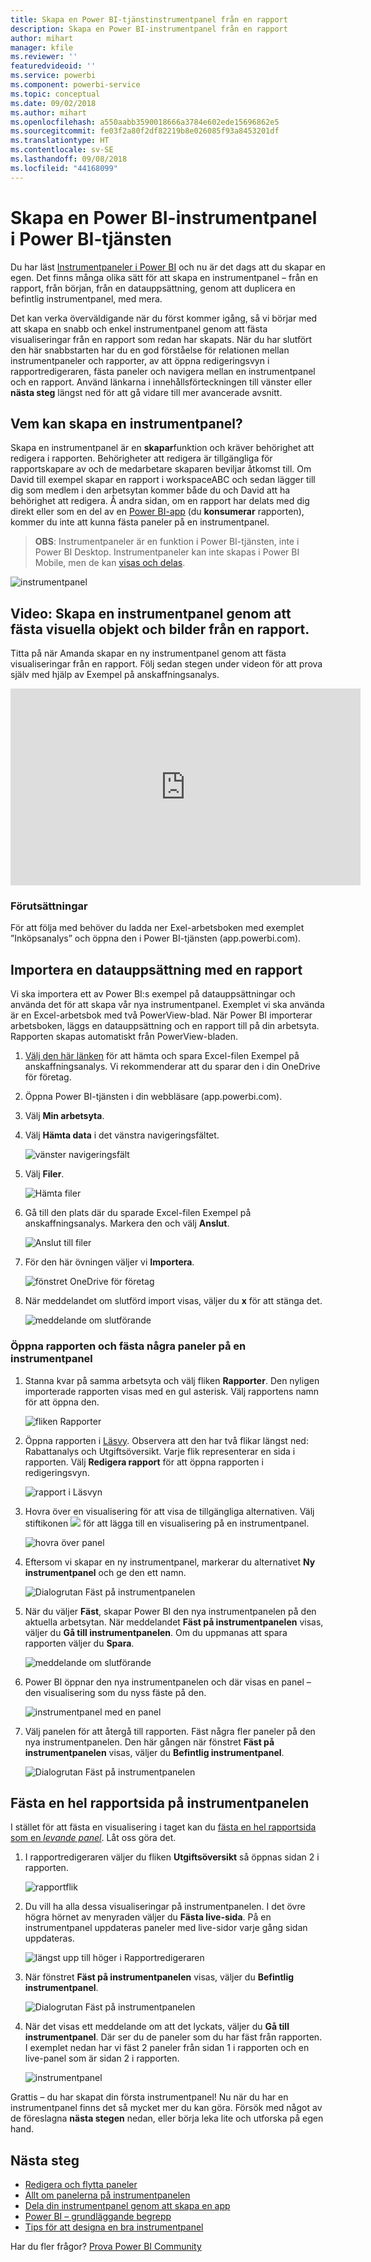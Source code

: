 ```yaml
---
title: Skapa en Power BI-tjänstinstrumentpanel från en rapport
description: Skapa en Power BI-instrumentpanel från en rapport
author: mihart
manager: kfile
ms.reviewer: ''
featuredvideoid: ''
ms.service: powerbi
ms.component: powerbi-service
ms.topic: conceptual
ms.date: 09/02/2018
ms.author: mihart
ms.openlocfilehash: a550aabb3590018666a3784e602ede15696862e5
ms.sourcegitcommit: fe03f2a80f2df82219b8e026085f93a8453201df
ms.translationtype: HT
ms.contentlocale: sv-SE
ms.lasthandoff: 09/08/2018
ms.locfileid: "44168099"
---
```

# <a name="create-a-power-bi-dashboard-in-power-bi-service"></a>Skapa en Power BI-instrumentpanel i Power BI-tjänsten
Du har läst [Instrumentpaneler i Power BI](service-dashboards.md) och nu är det dags att du skapar en egen. Det finns många olika sätt för att skapa en instrumentpanel – från en rapport, från början, från en datauppsättning, genom att duplicera en befintlig instrumentpanel, med mera.  

Det kan verka överväldigande när du först kommer igång, så vi börjar med att skapa en snabb och enkel instrumentpanel genom att fästa visualiseringar från en rapport som redan har skapats. När du har slutfört den här snabbstarten har du en god förståelse för relationen mellan instrumentpaneler och rapporter, av att öppna redigeringsvyn i rapportredigeraren, fästa paneler och navigera mellan en instrumentpanel och en rapport. Använd länkarna i innehållsförteckningen till vänster eller **nästa steg** längst ned för att gå vidare till mer avancerade avsnitt.

## <a name="who-can-create-a-dashboard"></a>Vem kan skapa en instrumentpanel?
Skapa en instrumentpanel är en **skapar**funktion och kräver behörighet att redigera i rapporten. Behörigheter att redigera är tillgängliga för rapportskapare av och de medarbetare skaparen beviljar åtkomst till. Om David till exempel skapar en rapport i workspaceABC och sedan lägger till dig som medlem i den arbetsytan kommer både du och David att ha behörighet att redigera. Å andra sidan, om en rapport har delats med dig direkt eller som en del av en [Power BI-app](service-install-use-apps.md) (du **konsumerar** rapporten), kommer du inte att kunna fästa paneler på en instrumentpanel.

> **OBS**: Instrumentpaneler är en funktion i Power BI-tjänsten, inte i Power BI Desktop. Instrumentpaneler kan inte skapas i Power BI Mobile, men de kan [visas och delas](mobile-apps-view-dashboard.md).
>
> 

![instrumentpanel](media/service-dashboard-create/power-bi-completed-dashboard-small.png)

## <a name="video-create-a-dashboard-by-pinning-visuals-and-images-from-a-report"></a>Video: Skapa en instrumentpanel genom att fästa visuella objekt och bilder från en rapport.
Titta på när Amanda skapar en ny instrumentpanel genom att fästa visualiseringar från en rapport. Följ sedan stegen under videon för att prova själv med hjälp av Exempel på anskaffningsanalys.

<iframe width="560" height="315" src="https://www.youtube.com/embed/lJKgWnvl6bQ" frameborder="0" allowfullscreen></iframe>

### <a name="prerequisites"></a>Förutsättningar
För att följa med behöver du ladda ner Exel-arbetsboken med exemplet ”Inköpsanalys” och öppna den i Power BI-tjänsten (app.powerbi.com).

## <a name="import-a-dataset-with-a-report"></a>Importera en datauppsättning med en rapport
Vi ska importera ett av Power BI:s exempel på datauppsättningar och använda det för att skapa vår nya instrumentpanel. Exemplet vi ska använda är en Excel-arbetsbok med två PowerView-blad. När Power BI importerar arbetsboken, läggs en datauppsättning och en rapport till på din arbetsyta.  Rapporten skapas automatiskt från PowerView-bladen.

1. [Välj den här länken](http://go.microsoft.com/fwlink/?LinkId=529784) för att hämta och spara Excel-filen Exempel på anskaffningsanalys. Vi rekommenderar att du sparar den i din OneDrive för företag.
2. Öppna Power BI-tjänsten i din webbläsare (app.powerbi.com).
3. Välj **Min arbetsyta**.
4. Välj **Hämta data** i det vänstra navigeringsfältet.

    ![vänster navigeringsfält](media/service-dashboard-create/power-bi-get-data3.png)
5. Välj **Filer**.

   ![Hämta filer](media/service-dashboard-create/power-bi-select-files.png)
6. Gå till den plats där du sparade Excel-filen Exempel på anskaffningsanalys. Markera den och välj **Anslut**.

   ![Anslut till filer](media/service-dashboard-create/power-bi-connectnew.png)
7. För den här övningen väljer vi **Importera**.

    ![fönstret OneDrive för företag](media/service-dashboard-create/power-bi-import.png)
8. När meddelandet om slutförd import visas, väljer du **x** för att stänga det.

   ![meddelande om slutförande](media/service-dashboard-create/power-bi-view-datasetnew.png)

### <a name="open-the-report-and-pin-some-tiles-to-a-dashboard"></a>Öppna rapporten och fästa några paneler på en instrumentpanel
1. Stanna kvar på samma arbetsyta och välj fliken **Rapporter**. Den nyligen importerade rapporten visas med en gul asterisk. Välj rapportens namn för att öppna den.

    ![fliken Rapporter](media/service-dashboard-create/power-bi-reports.png)
2. Öppna rapporten i [Läsvy](service-reading-view-and-editing-view.md). Observera att den har två flikar längst ned: Rabattanalys och Utgiftsöversikt. Varje flik representerar en sida i rapporten.
    Välj **Redigera rapport** för att öppna rapporten i redigeringsvyn.

    ![rapport i Läsvyn](media/service-dashboard-create/power-bi-reading-view.png)
3. Hovra över en visualisering för att visa de tillgängliga alternativen. Välj stiftikonen ![](media/service-dashboard-create/power-bi-pin-icon.png) för att lägga till en visualisering på en instrumentpanel.

    ![hovra över panel](media/service-dashboard-create/power-bi-hover.png)
4. Eftersom vi skapar en ny instrumentpanel, markerar du alternativet **Ny instrumentpanel** och ge den ett namn.

   ![Dialogrutan Fäst på instrumentpanelen](media/service-dashboard-create/power-bi-pin-tile.png)
5. När du väljer **Fäst**, skapar Power BI den nya instrumentpanelen på den aktuella arbetsytan. När meddelandet **Fäst på instrumentpanelen** visas, väljer du **Gå till instrumentpanelen**. Om du uppmanas att spara rapporten väljer du **Spara**.

     ![meddelande om slutförande](media/service-dashboard-create/power-bi-pin-success.png)
6. Power BI öppnar den nya instrumentpanelen och där visas en panel – den visualisering som du nyss fäste på den.

   ![instrumentpanel med en panel](media/service-dashboard-create/power-bi-pinned.png)
7. Välj panelen för att återgå till rapporten. Fäst några fler paneler på den nya instrumentpanelen. Den här gången när fönstret **Fäst på instrumentpanelen** visas, väljer du **Befintlig instrumentpanel**.  

   ![Dialogrutan Fäst på instrumentpanelen](media/service-dashboard-create/power-bi-existing-dashboard.png)

## <a name="pin-an-entire-report-page-to-the-dashboard"></a>Fästa en hel rapportsida på instrumentpanelen
I stället för att fästa en visualisering i taget kan du [fästa en hel rapportsida som en *levande panel*](service-dashboard-pin-live-tile-from-report.md). Låt oss göra det.

1. I rapportredigeraren väljer du fliken **Utgiftsöversikt** så öppnas sidan 2 i rapporten.

   ![rapportflik](media/service-dashboard-create/power-bi-page-tab.png)

2. Du vill ha alla dessa visualiseringar på instrumentpanelen.  I det övre högra hörnet av menyraden väljer du **Fästa live-sida**. På en instrumentpanel uppdateras paneler med live-sidor varje gång sidan uppdateras.

   ![längst upp till höger i Rapportredigeraren](media/service-dashboard-create/power-bi-pin-live.png)

3. När fönstret **Fäst på instrumentpanelen** visas, väljer du **Befintlig instrumentpanel**.

   ![Dialogrutan Fäst på instrumentpanelen](media/service-dashboard-create/power-bi-pin-live2.png)

4. När det visas ett meddelande om att det lyckats, väljer du **Gå till instrumentpanel**. Där ser du de paneler som du har fäst från rapporten. I exemplet nedan har vi fäst 2 paneler från sidan 1 i rapporten och en live-panel som är sidan 2 i rapporten.

   ![instrumentpanel](media/service-dashboard-create/power-bi-dashboard.png)

Grattis – du har skapat din första instrumentpanel! Nu när du har en instrumentpanel finns det så mycket mer du kan göra.  Försök med något av de föreslagna **nästa stegen** nedan, eller börja leka lite och utforska på egen hand.   

## <a name="next-steps"></a>Nästa steg
* [Redigera och flytta paneler](service-dashboard-edit-tile.md)
* [Allt om panelerna på instrumentpanelen](service-dashboard-tiles.md)
* [Dela din instrumentpanel genom att skapa en app](service-create-distribute-apps.md)
* [Power BI – grundläggande begrepp](service-basic-concepts.md)
* [Tips för att designa en bra instrumentpanel](service-dashboards-design-tips.md)

Har du fler frågor? [Prova Power BI Community](http://community.powerbi.com/)
